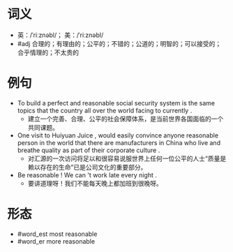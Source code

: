 # 词义
- 英：/ˈriːznəbl/； 美：/ˈriːznəbl/
- #adj 合理的；有理由的；公平的；不错的；公道的；明智的；可以接受的；合乎情理的；不太贵的
# 例句
- To build a perfect and reasonable social security system is the same topics that the country all over the world facing to currently .
	- 建立一个完善、合理、公平的社会保障体系，是当前世界各国面临的一个共同课题。
- One visit to Huiyuan Juice , would easily convince anyone reasonable person in the world that there are manufacturers in China who live and breathe quality as part of their corporate culture .
	- 对汇源的一次访问将足以和很容易说服世界上任何一位公平的人士“质量是赖以存在的生命”已是公司文化的重要部分。
- Be reasonable ! We can 't work late every night .
	- 要讲道理呀！我们不能每天晚上都加班到很晚呀。
# 形态
- #word_est most reasonable
- #word_er more reasonable
